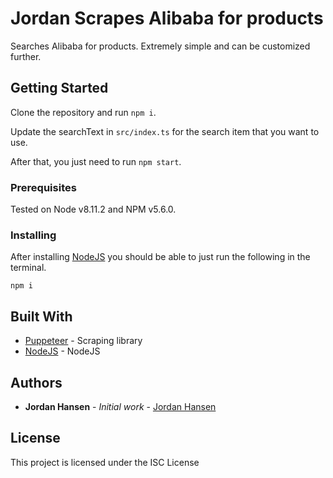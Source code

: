 # Jordan Scrapes Alibaba for products

Searches Alibaba for products. Extremely simple and can be customized further.

## Getting Started

Clone the repository and run `npm i`. 

Update the searchText in `src/index.ts` for the search item that you want to use.

After that, you just need to run `npm start`.

### Prerequisites

Tested on Node v8.11.2 and NPM v5.6.0.

### Installing

After installing [NodeJS](https://nodejs.org/en/) you should be able to just run the following in the terminal.

```
npm i
```

## Built With

* [Puppeteer](https://github.com/GoogleChrome/puppeteer) - Scraping library
* [NodeJS](https://nodejs.org/en/) - NodeJS

## Authors

* **Jordan Hansen** - *Initial work* - [Jordan Hansen](https://github.com/aarmora)


## License

This project is licensed under the ISC License
